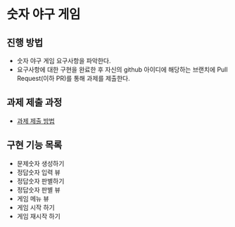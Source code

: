 # 숫자 야구 게임
## 진행 방법
* 숫자 야구 게임 요구사항을 파악한다.
* 요구사항에 대한 구현을 완료한 후 자신의 github 아이디에 해당하는 브랜치에 Pull Request(이하 PR)를 통해 과제를 제출한다.

## 과제 제출 과정
* [과제 제출 방법](https://github.com/next-step/nextstep-docs/tree/master/precourse)

## 구현 기능 목록
* 문제숫자 생성하기
* 정답숫자 입력 뷰
* 정답숫자 판별하기
* 정답숫자 판별 뷰
* 게임 메뉴 뷰
* 게임 시작 하기
* 게임 재시작 하기
